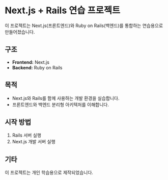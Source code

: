 # Next.js + Rails 연습 프로젝트

이 프로젝트는 Next.js(프론트엔드)와 Ruby on Rails(백엔드)를 통합하는 연습용으로 만들어졌습니다.

## 구조

- **Frontend:** Next.js
- **Backend:** Ruby on Rails

## 목적

- Next.js와 Rails를 함께 사용하는 개발 환경을 실습합니다.
- 프론트엔드와 백엔드 분리형 아키텍처를 이해합니다.

## 시작 방법

1. Rails 서버 실행
2. Next.js 개발 서버 실행

## 기타

이 프로젝트는 개인 학습용으로 제작되었습니다.
